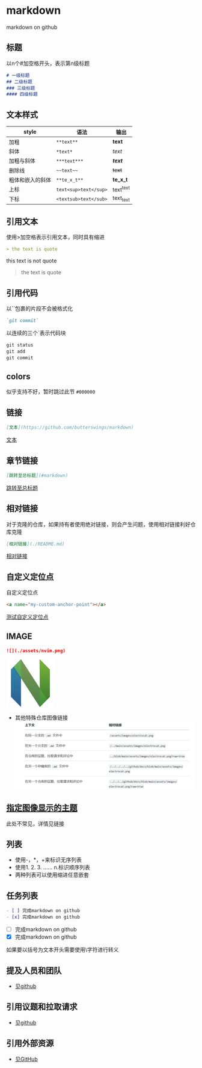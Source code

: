 # markdown

markdown on github

## 标题

以n个#加空格开头，表示第n级标题

```markdown
# 一级标题
## 二级标题
### 三级标题
#### 四级标题
```

## 文本样式

| style | 语法| 输出|
| --------------- | --------------- | --------------- |
| 加粗 | `**text**` | **text** |
| 斜体 | `*text*` | *text* |
| 加粗与斜体 | `***text***` | ***text*** |
| 删除线 | `~~text~~` | ~~text~~ |
| 粗体和嵌入的斜体 | `**te_x_t**` | **te_x_t** |
| 上标 | `text<sup>text</sup>` | text<sup>text</sup> |
| 下标| `<textsub>text</sub>` | text<sub>text</sub> |

## 引用文本

使用>加空格表示引用文本，同时具有缩进

```markdown
> the text is quote
```

this text is not quote
> the text is quote

## 引用代码

以``包裹的片段不会被格式化

```markdown
`git commit`
```

以连续的三个`表示代码块

```markdown
git status
git add
git commit
```

## colors

似乎支持不好，暂时跳过此节
`#000000`

## 链接

```markdown
[文本](https://github.com/butterswings/markdown)
```

[文本](https://github.com/butterswings/markdown)

## 章节链接

```markdown
[跳转至总标题](#markdown)
```

[跳转至总标题](#markdown)

## 相对链接

对于克隆的仓库，如果持有者使用绝对链接，则会产生问题，使用相对链接利好仓库克隆

```markdown
[相对链接](./README.md)
```

[相对链接](./README.md)

## 自定义定位点

<a name="my-custom-anchor-point">自定义定位点</a>

```markdown
<a name="my-custom-anchor-point"></a>
```

[测试自定义定位点](#my-custom-anchor-point)

## IMAGE

```markdown
![](./assets/nvim.png)
```

![Nvim](./assets/nvim.png)

- 其他特殊仓库图像链接
![other_images_usage](./assets/other_images_usage.png)

## [指定图像显示的主题](https://docs.github.com/zh/get-started/writing-on-github/getting-started-with-writing-and-formatting-on-github/basic-writing-and-formatting-syntax#specifying-the-theme-an-image-is-shown-to)

此处不常见，详情见链接

## 列表

- 使用-，*，+来标识无序列表
- 使用1. 2. 3. ...... n.标识顺序列表
- 两种列表可以使用缩进任意嵌套

## 任务列表

```markdown
- [ ] 完成markdown on github
- [x] 完成markdown on github
```

- [ ] 完成markdown on github
- [x] 完成markdown on github

如果要以括号为文本开头需要使用\字符进行转义

## 提及人员和团队

- [见github](https://docs.github.com/zh/get-started/writing-on-github/getting-started-with-writing-and-formatting-on-github/basic-writing-and-formatting-syntax#mentioning-people-and-teams)

## 引用议题和拉取请求

- [见github](https://docs.github.com/zh/get-started/writing-on-github/getting-started-with-writing-and-formatting-on-github/basic-writing-and-formatting-syntax#referencing-issues-and-pull-requests)

## 引用外部资源

- [见GitHub](https://docs.github.com/zh/get-started/writing-on-github/getting-started-with-writing-and-formatting-on-github/basic-writing-and-formatting-syntax#referencing-external-resources)
